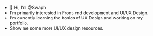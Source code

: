 - 👋 Hi, I’m @Swaph
- I’m primarily interested in Front-end development and UI/UX Design.
- I’m currently learning the basics of UX Design and working on my portfolio.
- Show me some more UI/UX design resources.

<!---
Swaph/Swaph is a ✨ special ✨ repository because its `README.md` (this file) appears on your GitHub profile.
You can click the Preview link to take a look at your changes.
--->
